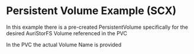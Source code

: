 
# Persistent Volume Example (SCX)

In this example there is a pre-created PersistentVolume specifically for the desired AuriStorFS Volume referenced in the PVC

In the PVC the actual Volume Name is provided 

